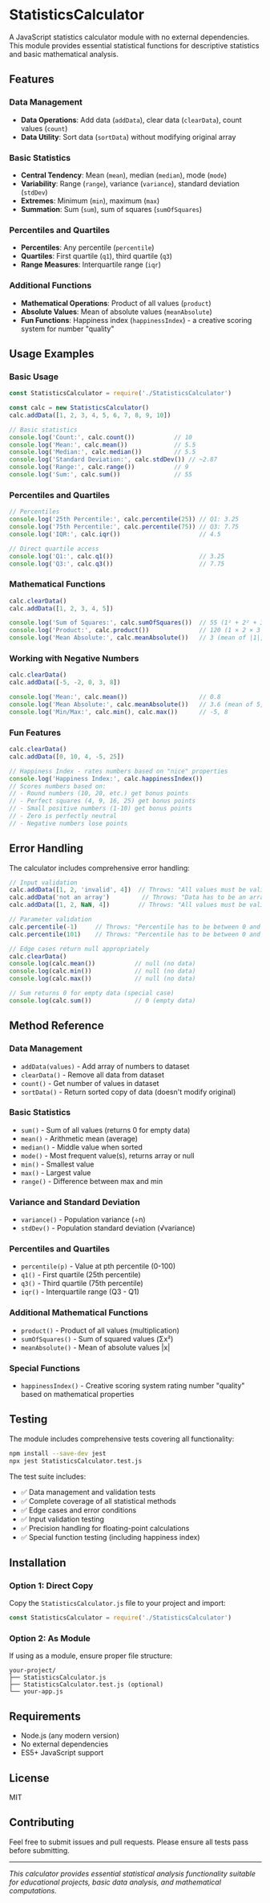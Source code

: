 # StatisticsCalculator

A JavaScript statistics calculator module with no external dependencies. This module provides essential statistical functions for descriptive statistics and basic mathematical analysis.

## Features

### Data Management
- **Data Operations**: Add data (`addData`), clear data (`clearData`), count values (`count`)
- **Data Utility**: Sort data (`sortData`) without modifying original array

### Basic Statistics
- **Central Tendency**: Mean (`mean`), median (`median`), mode (`mode`)
- **Variability**: Range (`range`), variance (`variance`), standard deviation (`stdDev`)
- **Extremes**: Minimum (`min`), maximum (`max`)
- **Summation**: Sum (`sum`), sum of squares (`sumOfSquares`)

### Percentiles and Quartiles
- **Percentiles**: Any percentile (`percentile`)
- **Quartiles**: First quartile (`q1`), third quartile (`q3`)
- **Range Measures**: Interquartile range (`iqr`)

### Additional Functions
- **Mathematical Operations**: Product of all values (`product`)
- **Absolute Values**: Mean of absolute values (`meanAbsolute`)
- **Fun Functions**: Happiness index (`happinessIndex`) - a creative scoring system for number "quality"

## Usage Examples

### Basic Usage
```javascript
const StatisticsCalculator = require('./StatisticsCalculator')

const calc = new StatisticsCalculator()
calc.addData([1, 2, 3, 4, 5, 6, 7, 8, 9, 10])

// Basic statistics
console.log('Count:', calc.count())           // 10
console.log('Mean:', calc.mean())             // 5.5
console.log('Median:', calc.median())         // 5.5
console.log('Standard Deviation:', calc.stdDev()) // ~2.87
console.log('Range:', calc.range())           // 9
console.log('Sum:', calc.sum())               // 55
```

### Percentiles and Quartiles
```javascript
// Percentiles
console.log('25th Percentile:', calc.percentile(25)) // Q1: 3.25
console.log('75th Percentile:', calc.percentile(75)) // Q3: 7.75
console.log('IQR:', calc.iqr())                      // 4.5

// Direct quartile access
console.log('Q1:', calc.q1())                        // 3.25
console.log('Q3:', calc.q3())                        // 7.75
```

### Mathematical Functions
```javascript
calc.clearData()
calc.addData([1, 2, 3, 4, 5])

console.log('Sum of Squares:', calc.sumOfSquares())  // 55 (1² + 2² + 3² + 4² + 5²)
console.log('Product:', calc.product())              // 120 (1 × 2 × 3 × 4 × 5)
console.log('Mean Absolute:', calc.meanAbsolute())   // 3 (mean of |1|, |2|, |3|, |4|, |5|)
```

### Working with Negative Numbers
```javascript
calc.clearData()
calc.addData([-5, -2, 0, 3, 8])

console.log('Mean:', calc.mean())                    // 0.8
console.log('Mean Absolute:', calc.meanAbsolute())   // 3.6 (mean of 5, 2, 0, 3, 8)
console.log('Min/Max:', calc.min(), calc.max())      // -5, 8
```

### Fun Features
```javascript
calc.clearData()
calc.addData([0, 10, 4, -5, 25])

// Happiness Index - rates numbers based on "nice" properties
console.log('Happiness Index:', calc.happinessIndex())
// Scores numbers based on:
// - Round numbers (10, 20, etc.) get bonus points
// - Perfect squares (4, 9, 16, 25) get bonus points  
// - Small positive numbers (1-10) get bonus points
// - Zero is perfectly neutral
// - Negative numbers lose points
```

## Error Handling

The calculator includes comprehensive error handling:

```javascript
// Input validation
calc.addData([1, 2, 'invalid', 4])  // Throws: "All values must be valid numbers"
calc.addData('not an array')         // Throws: "Data has to be an array"
calc.addData([1, 2, NaN, 4])        // Throws: "All values must be valid numbers"

// Parameter validation
calc.percentile(-1)     // Throws: "Percentile has to be between 0 and 100"
calc.percentile(101)    // Throws: "Percentile has to be between 0 and 100"

// Edge cases return null appropriately
calc.clearData()
console.log(calc.mean())           // null (no data)
console.log(calc.min())            // null (no data)
console.log(calc.max())            // null (no data)

// Sum returns 0 for empty data (special case)
console.log(calc.sum())            // 0 (empty data)
```

## Method Reference

### Data Management
- `addData(values)` - Add array of numbers to dataset
- `clearData()` - Remove all data from dataset  
- `count()` - Get number of values in dataset
- `sortData()` - Return sorted copy of data (doesn't modify original)

### Basic Statistics
- `sum()` - Sum of all values (returns 0 for empty data)
- `mean()` - Arithmetic mean (average)
- `median()` - Middle value when sorted
- `mode()` - Most frequent value(s), returns array or null
- `min()` - Smallest value
- `max()` - Largest value
- `range()` - Difference between max and min

### Variance and Standard Deviation
- `variance()` - Population variance (÷n)
- `stdDev()` - Population standard deviation (√variance)

### Percentiles and Quartiles
- `percentile(p)` - Value at pth percentile (0-100)
- `q1()` - First quartile (25th percentile)
- `q3()` - Third quartile (75th percentile)
- `iqr()` - Interquartile range (Q3 - Q1)

### Additional Mathematical Functions
- `product()` - Product of all values (multiplication)
- `sumOfSquares()` - Sum of squared values (Σx²)
- `meanAbsolute()` - Mean of absolute values |x|

### Special Functions
- `happinessIndex()` - Creative scoring system rating number "quality" based on mathematical properties

## Testing

The module includes comprehensive tests covering all functionality:

```bash
npm install --save-dev jest
npx jest StatisticsCalculator.test.js
```

The test suite includes:
- ✅ Data management and validation tests
- ✅ Complete coverage of all statistical methods
- ✅ Edge cases and error conditions
- ✅ Input validation testing
- ✅ Precision handling for floating-point calculations
- ✅ Special function testing (including happiness index)

## Installation

### Option 1: Direct Copy
Copy the `StatisticsCalculator.js` file to your project and import:

```javascript
const StatisticsCalculator = require('./StatisticsCalculator')
```

### Option 2: As Module
If using as a module, ensure proper file structure:
```
your-project/
├── StatisticsCalculator.js
├── StatisticsCalculator.test.js (optional)
└── your-app.js
```

## Requirements
- Node.js (any modern version)
- No external dependencies
- ES5+ JavaScript support

## License
MIT

## Contributing
Feel free to submit issues and pull requests. Please ensure all tests pass before submitting.

---

*This calculator provides essential statistical analysis functionality suitable for educational projects, basic data analysis, and mathematical computations.*
